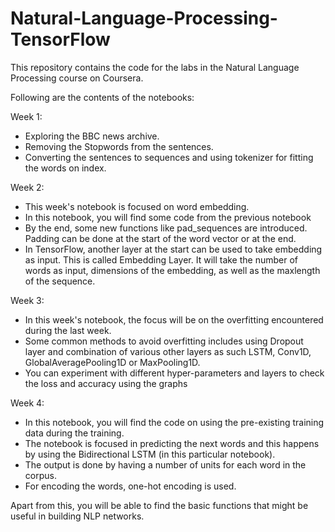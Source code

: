# Natural-Language-Processing-TensorFlow

This repository contains the code for the labs in the Natural Language Processing course on Coursera.

Following are the contents of the notebooks:

Week 1: 
- Exploring the BBC news archive.
- Removing the Stopwords from the sentences.
- Converting the sentences to sequences and using tokenizer for fitting the words on index.

Week 2: 
- This week's notebook is focused on word embedding.
- In this notebook, you will find some code from the previous notebook
- By the end, some new functions like pad_sequences are introduced. Padding can be done at the start of the word vector or at the end.
- In TensorFlow, another layer at the start can be used to take embedding as input. This is called Embedding Layer. It will take the number of words as input, dimensions of the embedding, as well as the maxlength of the sequence.

Week 3:
- In this week's notebook, the focus will be on the overfitting encountered during the last week.
- Some common methods to avoid overfitting includes using Dropout layer and combination of various other layers as such LSTM, Conv1D, GlobalAveragePooling1D or MaxPooling1D.
- You can experiment with different hyper-parameters and layers to check the loss and accuracy using the graphs

Week 4:
- In this notebook, you will find the code on using the pre-existing training data during the training.
- The notebook is focused in predicting the next words and this happens by using the Bidirectional LSTM (in this particular notebook).
- The output is done by having a number of units for each word in the corpus.
- For encoding the words, one-hot encoding is used.

Apart from this, you will be able to find the basic functions that might be useful in building NLP networks. 
